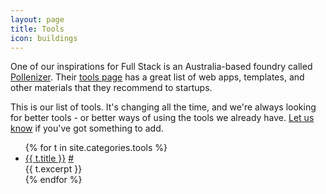 ```yaml
---
layout: page
title: Tools
icon: buildings
---
```


One of our inspirations for Full Stack is an Australia-based foundry called [Pollenizer](http://pollenizer.com). Their [tools page](http://pollenizer.com/tools) has a great list of web apps, templates, and other materials that they recommend to startups.

This is our list of tools. It's changing all the time, and we're always looking for better tools - or better ways of using the tools we already have. [Let us know](/contact/) if you've got something to add.

<ul class="tools-list">
{% for t in site.categories.tools %}
  <li><a href="{{ t.website }}">{{ t.title }}</a> <a href="{{ t.url}}">#</a><br />
    <div class="excerpt">{{ t.excerpt }}</div>
  </li>
{% endfor %}
</ul>
